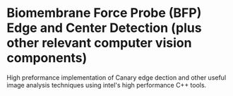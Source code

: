 # Biomembrane Force Probe (BFP) Edge and Center Detection (plus other relevant computer vision components)
High preformance implementation of Canary edge dection and other useful image analysis techniques using intel's high performance C++ tools.
